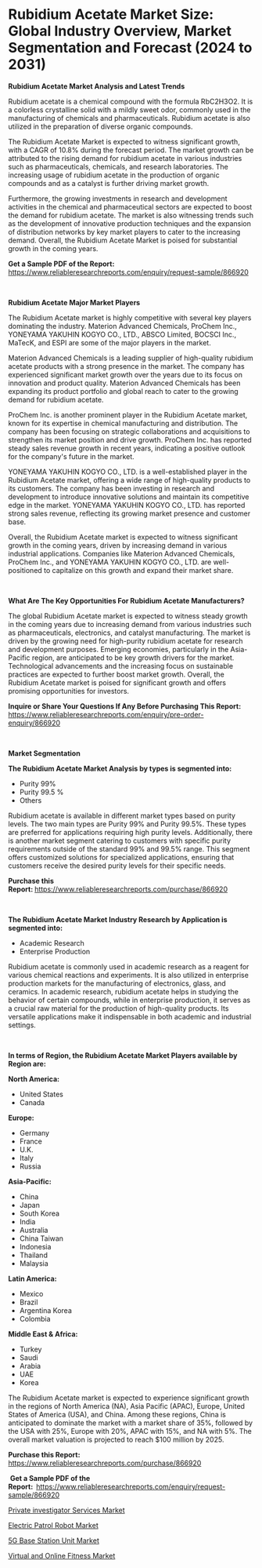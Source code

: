 <p><h1>Rubidium Acetate Market Size: Global Industry Overview, Market Segmentation and Forecast (2024 to 2031)</h1></p><p><strong>Rubidium Acetate Market Analysis and Latest Trends</strong></p>
<p><p>Rubidium acetate is a chemical compound with the formula RbC2H3O2. It is a colorless crystalline solid with a mildly sweet odor, commonly used in the manufacturing of chemicals and pharmaceuticals. Rubidium acetate is also utilized in the preparation of diverse organic compounds.</p><p>The Rubidium Acetate Market is expected to witness significant growth, with a CAGR of 10.8% during the forecast period. The market growth can be attributed to the rising demand for rubidium acetate in various industries such as pharmaceuticals, chemicals, and research laboratories. The increasing usage of rubidium acetate in the production of organic compounds and as a catalyst is further driving market growth.</p><p>Furthermore, the growing investments in research and development activities in the chemical and pharmaceutical sectors are expected to boost the demand for rubidium acetate. The market is also witnessing trends such as the development of innovative production techniques and the expansion of distribution networks by key market players to cater to the increasing demand. Overall, the Rubidium Acetate Market is poised for substantial growth in the coming years.</p></p>
<p><strong>Get a Sample PDF of the Report:&nbsp;</strong> <a href="https://www.reliableresearchreports.com/enquiry/request-sample/866920">https://www.reliableresearchreports.com/enquiry/request-sample/866920</a></p>
<p>&nbsp;</p>
<p><strong>Rubidium Acetate Major Market Players</strong></p>
<p><p>The Rubidium Acetate market is highly competitive with several key players dominating the industry. Materion Advanced Chemicals, ProChem Inc., YONEYAMA YAKUHIN KOGYO CO., LTD., ABSCO Limited, BOCSCI Inc., MaTecK, and ESPI are some of the major players in the market.</p><p>Materion Advanced Chemicals is a leading supplier of high-quality rubidium acetate products with a strong presence in the market. The company has experienced significant market growth over the years due to its focus on innovation and product quality. Materion Advanced Chemicals has been expanding its product portfolio and global reach to cater to the growing demand for rubidium acetate.</p><p>ProChem Inc. is another prominent player in the Rubidium Acetate market, known for its expertise in chemical manufacturing and distribution. The company has been focusing on strategic collaborations and acquisitions to strengthen its market position and drive growth. ProChem Inc. has reported steady sales revenue growth in recent years, indicating a positive outlook for the company's future in the market.</p><p>YONEYAMA YAKUHIN KOGYO CO., LTD. is a well-established player in the Rubidium Acetate market, offering a wide range of high-quality products to its customers. The company has been investing in research and development to introduce innovative solutions and maintain its competitive edge in the market. YONEYAMA YAKUHIN KOGYO CO., LTD. has reported strong sales revenue, reflecting its growing market presence and customer base.</p><p>Overall, the Rubidium Acetate market is expected to witness significant growth in the coming years, driven by increasing demand in various industrial applications. Companies like Materion Advanced Chemicals, ProChem Inc., and YONEYAMA YAKUHIN KOGYO CO., LTD. are well-positioned to capitalize on this growth and expand their market share.</p></p>
<p>&nbsp;</p>
<p><strong>What Are The Key Opportunities For Rubidium Acetate Manufacturers?</strong></p>
<p><p>The global Rubidium Acetate market is expected to witness steady growth in the coming years due to increasing demand from various industries such as pharmaceuticals, electronics, and catalyst manufacturing. The market is driven by the growing need for high-purity rubidium acetate for research and development purposes. Emerging economies, particularly in the Asia-Pacific region, are anticipated to be key growth drivers for the market. Technological advancements and the increasing focus on sustainable practices are expected to further boost market growth. Overall, the Rubidium Acetate market is poised for significant growth and offers promising opportunities for investors.</p></p>
<p><strong>Inquire or Share Your Questions If Any Before Purchasing This Report:</strong> <a href="https://www.reliableresearchreports.com/enquiry/pre-order-enquiry/866920">https://www.reliableresearchreports.com/enquiry/pre-order-enquiry/866920</a></p>
<p>&nbsp;</p>
<p><strong>Market Segmentation</strong></p>
<p><strong>The Rubidium Acetate Market Analysis by types is segmented into:</strong></p>
<p><ul><li>Purity 99%</li><li>Purity 99.5 %</li><li>Others</li></ul></p>
<p><p>Rubidium acetate is available in different market types based on purity levels. The two main types are Purity 99% and Purity 99.5%. These types are preferred for applications requiring high purity levels. Additionally, there is another market segment catering to customers with specific purity requirements outside of the standard 99% and 99.5% range. This segment offers customized solutions for specialized applications, ensuring that customers receive the desired purity levels for their specific needs.</p></p>
<p><strong>Purchase this Report:&nbsp;</strong><a href="https://www.reliableresearchreports.com/purchase/866920">https://www.reliableresearchreports.com/purchase/866920</a></p>
<p>&nbsp;</p>
<p><strong>The Rubidium Acetate Market Industry Research by Application is segmented into:</strong></p>
<p><ul><li>Academic Research</li><li>Enterprise Production</li></ul></p>
<p><p>Rubidium acetate is commonly used in academic research as a reagent for various chemical reactions and experiments. It is also utilized in enterprise production markets for the manufacturing of electronics, glass, and ceramics. In academic research, rubidium acetate helps in studying the behavior of certain compounds, while in enterprise production, it serves as a crucial raw material for the production of high-quality products. Its versatile applications make it indispensable in both academic and industrial settings.</p></p>
<p>&nbsp;</p>
<p><strong>In terms of Region, the Rubidium Acetate Market Players available by Region are:</strong></p>
<p>
    <p> <strong> North America: </strong>
        <ul>
            <li>United States</li>
            <li>Canada</li>
        </ul>
        </p> 
    <p> <strong> Europe: </strong>
        <ul>
            <li>Germany</li>
            <li>France</li>
            <li>U.K.</li>
            <li>Italy</li>
            <li>Russia</li>
        </ul>
        </p> 
    <p> <strong> Asia-Pacific: </strong>
        <ul>
            <li>China</li>
            <li>Japan</li>
            <li>South Korea</li>
            <li>India</li>
            <li>Australia</li>
            <li>China Taiwan</li>
            <li>Indonesia</li>
            <li>Thailand</li>
            <li>Malaysia</li>
        </ul>
        </p> 
    <p> <strong> Latin America: </strong>
        <ul>
            <li>Mexico</li>
            <li>Brazil</li>
            <li>Argentina Korea</li>
            <li>Colombia</li>
        </ul>
        </p> 
    <p> <strong> Middle East & Africa: </strong>
        <ul>
            <li>Turkey</li>
            <li>Saudi</li>
            <li>Arabia</li>
            <li>UAE</li>
            <li>Korea</li>
        </ul>
    </p>
    </p>
<p><p>The Rubidium Acetate market is expected to experience significant growth in the regions of North America (NA), Asia Pacific (APAC), Europe, United States of America (USA), and China. Among these regions, China is anticipated to dominate the market with a market share of 35%, followed by the USA with 25%, Europe with 20%, APAC with 15%, and NA with 5%. The overall market valuation is projected to reach $100 million by 2025.</p></p>
<p><strong>Purchase this Report: </strong><a href="https://www.reliableresearchreports.com/purchase/866920">https://www.reliableresearchreports.com/purchase/866920</a></p>
<p>&nbsp;<strong>Get a Sample PDF of the Report:&nbsp;&nbsp;</strong><a href="https://www.reliableresearchreports.com/enquiry/request-sample/866920">https://www.reliableresearchreports.com/enquiry/request-sample/866920</a></p>
<p><strong></strong></p>
<p><p><a href="https://gentle-editor-9db.notion.site/Private-investigator-Services-Market-Offer-Valuable-Insights-into-Market-Size-Market-Share-Market--f7412532686741afb1a88ad58e6b9da1">Private investigator Services Market</a></p><p><a href="https://view.publitas.com/reportprime-1/electric-patrol-robot-market-size-and-growth-market-segmentation-regional-and-country-breakdowns-and-market-trends-for-period-from-2024-2031/">Electric Patrol Robot Market</a></p><p><a href="https://view.publitas.com/reportprime-1/5g-base-station-unit-market-size-global-industry-overview-market-segmentation-and-forecast-2024-to-2031/">5G Base Station Unit Market</a></p><p><a href="https://view.publitas.com/reportprime-1/virtual-and-online-fitness-market-size-growing-and-forecasted-for-period-from-2024-2031-and-provides-complete-market-analysis-of-this-market/">Virtual and Online Fitness Market</a></p></p>